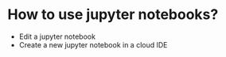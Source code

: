 # How to use jupyter notebooks?

* Edit a jupyter notebook
* Create a new jupyter notebook in a cloud IDE

